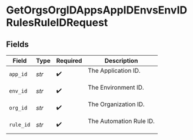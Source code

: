 # GetOrgsOrgIDAppsAppIDEnvsEnvIDRulesRuleIDRequest


## Fields

| Field                     | Type                      | Required                  | Description               |
| ------------------------- | ------------------------- | ------------------------- | ------------------------- |
| `app_id`                  | *str*                     | :heavy_check_mark:        | The Application ID.<br/><br/> |
| `env_id`                  | *str*                     | :heavy_check_mark:        | The Environment ID.<br/><br/> |
| `org_id`                  | *str*                     | :heavy_check_mark:        | The Organization ID.<br/><br/> |
| `rule_id`                 | *str*                     | :heavy_check_mark:        | The Automation Rule ID.<br/><br/> |